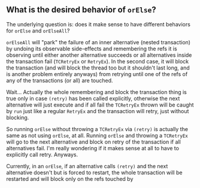 ## What is the desired behavior of `orElse`?

The underlying question is: does it make sense to have different behaviors for `orElse` and `orElseAll`?

`orElseAll` will "park" the failure of an inner alternative (nested transaction) by undoing its observable side-effects
and remembering the refs it is observing until either another alternative succeeds or all alternatives inside the
transaction fail (`TCRetryEx` or `RetryEx`). In the second case, it will block the transaction (and will block the
thread too but it shouldn't last long, and is another problem entirely anyways) from retrying until one of the refs of any of the
transactions (or all) are touched.

Wait... Actually the whole remembering and block the transaction thing is true only in case `(retry)` has been called explicitly,
otherwise the next alternative will just execute and if all fail the `TCRetryEx` thrown will be caught by `run`
just like a regular `RetryEx` and the transaction will retry, just without blocking.

So running `orElse` without throwing a `TCRetryEx` via `(retry)` is actually the same as not using `orElse`, at all.
Running `orElse` and throwing a `TCRetryEx` will go to the next alternative and block on retry of the transaction
if all alternatives fail.
I'm really wondering if it makes sense at all to have to explicitly call retry. Anyways.

Currently, in an `orElse`, if an alternative calls `(retry)` and the next alternative doesn't but is forced to restart,
the whole transaction
will be restarted and will block only on the refs touched by